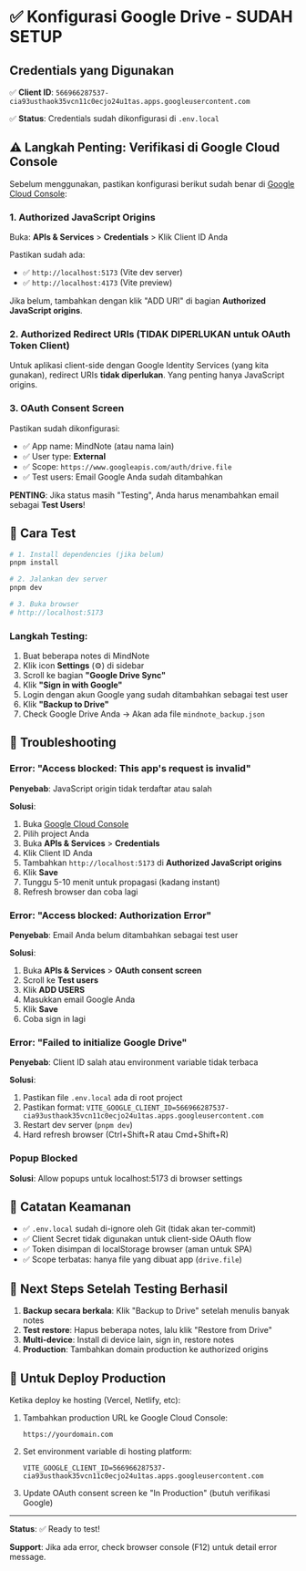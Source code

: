 # ✅ Konfigurasi Google Drive - SUDAH SETUP

## Credentials yang Digunakan

✅ **Client ID**: `566966287537-cia93usthaok35vcn11c0ecjo24u1tas.apps.googleusercontent.com`

✅ **Status**: Credentials sudah dikonfigurasi di `.env.local`

## ⚠️ Langkah Penting: Verifikasi di Google Cloud Console

Sebelum menggunakan, pastikan konfigurasi berikut sudah benar di [Google Cloud Console](https://console.cloud.google.com/):

### 1. Authorized JavaScript Origins

Buka: **APIs & Services** > **Credentials** > Klik Client ID Anda

Pastikan sudah ada:
- ✅ `http://localhost:5173` (Vite dev server)
- ✅ `http://localhost:4173` (Vite preview)

Jika belum, tambahkan dengan klik "ADD URI" di bagian **Authorized JavaScript origins**.

### 2. Authorized Redirect URIs (TIDAK DIPERLUKAN untuk OAuth Token Client)

Untuk aplikasi client-side dengan Google Identity Services (yang kita gunakan), redirect URIs **tidak diperlukan**. Yang penting hanya JavaScript origins.

### 3. OAuth Consent Screen

Pastikan sudah dikonfigurasi:
- ✅ App name: MindNote (atau nama lain)
- ✅ User type: **External**
- ✅ Scope: `https://www.googleapis.com/auth/drive.file`
- ✅ Test users: Email Google Anda sudah ditambahkan

**PENTING**: Jika status masih "Testing", Anda harus menambahkan email sebagai **Test Users**!

## 🚀 Cara Test

```bash
# 1. Install dependencies (jika belum)
pnpm install

# 2. Jalankan dev server
pnpm dev

# 3. Buka browser
# http://localhost:5173
```

### Langkah Testing:

1. Buat beberapa notes di MindNote
2. Klik icon **Settings** (⚙️) di sidebar
3. Scroll ke bagian **"Google Drive Sync"**
4. Klik **"Sign in with Google"**
5. Login dengan akun Google yang sudah ditambahkan sebagai test user
6. Klik **"Backup to Drive"**
7. Check Google Drive Anda → Akan ada file `mindnote_backup.json`

## 🔧 Troubleshooting

### Error: "Access blocked: This app's request is invalid"

**Penyebab**: JavaScript origin tidak terdaftar atau salah

**Solusi**:
1. Buka [Google Cloud Console](https://console.cloud.google.com/)
2. Pilih project Anda
3. Buka **APIs & Services** > **Credentials**
4. Klik Client ID Anda
5. Tambahkan `http://localhost:5173` di **Authorized JavaScript origins**
6. Klik **Save**
7. Tunggu 5-10 menit untuk propagasi (kadang instant)
8. Refresh browser dan coba lagi

### Error: "Access blocked: Authorization Error"

**Penyebab**: Email Anda belum ditambahkan sebagai test user

**Solusi**:
1. Buka **APIs & Services** > **OAuth consent screen**
2. Scroll ke **Test users**
3. Klik **ADD USERS**
4. Masukkan email Google Anda
5. Klik **Save**
6. Coba sign in lagi

### Error: "Failed to initialize Google Drive"

**Penyebab**: Client ID salah atau environment variable tidak terbaca

**Solusi**:
1. Pastikan file `.env.local` ada di root project
2. Pastikan format: `VITE_GOOGLE_CLIENT_ID=566966287537-cia93usthaok35vcn11c0ecjo24u1tas.apps.googleusercontent.com`
3. Restart dev server (`pnpm dev`)
4. Hard refresh browser (Ctrl+Shift+R atau Cmd+Shift+R)

### Popup Blocked

**Solusi**: Allow popups untuk localhost:5173 di browser settings

## 📝 Catatan Keamanan

- ✅ `.env.local` sudah di-ignore oleh Git (tidak akan ter-commit)
- ✅ Client Secret tidak digunakan untuk client-side OAuth flow
- ✅ Token disimpan di localStorage browser (aman untuk SPA)
- ✅ Scope terbatas: hanya file yang dibuat app (`drive.file`)

## 🎯 Next Steps Setelah Testing Berhasil

1. **Backup secara berkala**: Klik "Backup to Drive" setelah menulis banyak notes
2. **Test restore**: Hapus beberapa notes, lalu klik "Restore from Drive"
3. **Multi-device**: Install di device lain, sign in, restore notes
4. **Production**: Tambahkan domain production ke authorized origins

## 📱 Untuk Deploy Production

Ketika deploy ke hosting (Vercel, Netlify, etc):

1. Tambahkan production URL ke Google Cloud Console:
   ```
   https://yourdomain.com
   ```

2. Set environment variable di hosting platform:
   ```
   VITE_GOOGLE_CLIENT_ID=566966287537-cia93usthaok35vcn11c0ecjo24u1tas.apps.googleusercontent.com
   ```

3. Update OAuth consent screen ke "In Production" (butuh verifikasi Google)

---

**Status**: ✅ Ready to test!

**Support**: Jika ada error, check browser console (F12) untuk detail error message.
